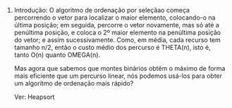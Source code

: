 1. Introdução:
    O algoritmo de ordenação por seleçãao começa percorrendo o vetor para localizar 
    o maior elemento, colocando-o na última posição; em seguida, percorre o vetor 
    novamente, mas só até a penúltima posição, e coloca o 2º maior elemento na 
    penúltima posição do vetor; e assim sucessivamente. Como, em média, cada recurso 
    tem tamanho n/2, então o custo médio dos percurso é THETA(n), isto é, tanto O(n) 
    quanto OMEGA(n).

    Mas agora que sabemos que montes binários obtêm o máximo de forma mais eficiente 
    que um percurso linear, nós podemos usá-los para obter um algoritmo de ordenação 
    mais rápido?

    Ver: Heapsort

    
